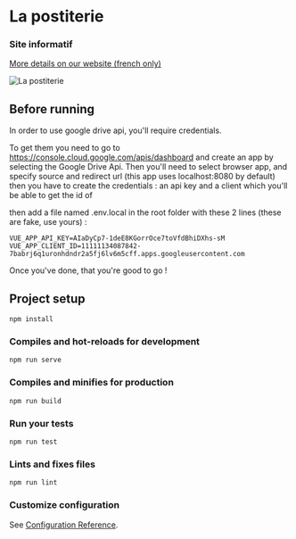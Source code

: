 # La postiterie



### Site informatif 

[More details on our website (french only)](https://postiterie.wordpress.com/)

![La postiterie](http://debaser.fr/La_Postiterie.png)

### 

## Before running 

In order to use google drive api, you'll require credentials.

To get them you need to go to https://console.cloud.google.com/apis/dashboard and create an app by selecting the Google Drive Api. Then you'll need to select browser app, and specify source and redirect url (this app uses localhost:8080 by default) then you have to create the credentials : an api key and a client which you'll be able to get the id of

then add a file named .env.local in the root folder with these 2 lines (these are fake, use yours) :

```
VUE_APP_API_KEY=AIaDyCp7-1deE8KGorrOce7toVfdBhiDXhs-sM
VUE_APP_CLIENT_ID=11111134087842-7babrj6q1uronhdndr2a5fj6lv6m5cff.apps.googleusercontent.com
```
Once you've done, that you're good to go !

## Project setup
```
npm install
```

### Compiles and hot-reloads for development
```
npm run serve
```

### Compiles and minifies for production
```
npm run build
```

### Run your tests
```
npm run test
```

### Lints and fixes files
```
npm run lint
```

### Customize configuration
See [Configuration Reference](https://cli.vuejs.org/config/).
